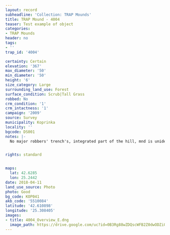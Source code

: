 ```yaml
---
layout: record
subheadline: 'Collection: TRAP Mounds'
title: TRAP Mound - 4004
teaser: Test example of object
categories:
- TRAP Mounds
header: no
tags:
- ''
trap_id: '4004'

certainty: Certain
elevation: '367'
max_diameter: '50'
min_diameter: '50'
height: '6'
size_category: Large
surrounding_land_use: Forest
surface_condition: Scrub|Tall Grass
robbed: No
crm_condition: '1'
crm_intactness: '1'
campaign: '2009'
source: Survey
municipality: Koprinka
locality: ''
bgcode: DS001
notes: |-
  No major robbers' trench's, integrated part of the hill, mnd is unidentifiable.


rights: standard


maps:
  lat: 42.6285
  lon: 25.2442
date: 2018-04-11
land_use_source: Photo
photo: Good
bg_code: КОР041
akb_code: '5510084'
latitude: '42.610898'
longitude: '25.308405'
images:
- title: 4004_Overview_E.dng
  image_path: https://drive.google.com/uc?id=0B3Rg88wZDQscWFB2Z0dwODZiQ3c
---
```

